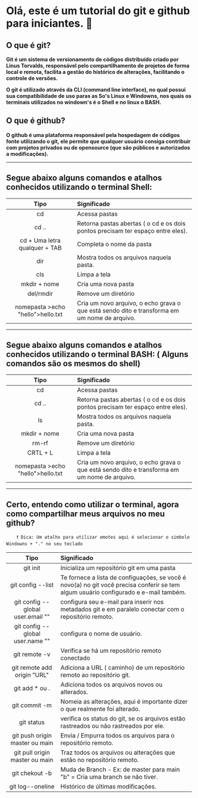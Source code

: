 # Olá, este é um tutorial do git e github para iniciantes. :hamster:  


## O que é git? 

**Git é um sistema de versionamento de códigos distribuído criado por Linus Torvalds, responsável pelo compartilhamento de projetos de forma local e remota,
facilita a gestão do histórico de alterações, facilitando o controle de versões.**

**O git é utilizado através da CLI (command line interface), no qual possui sua compatibilidade de uso paras as So's Linux e Windowns, nos quais os terminais utilizados no windown's é o Shell e no linux o BASH.**

## O que é github?


**O github é uma plataforma responsável pela hospedagem de códigos fonte utilizando o git, ele permite que qualquer usuário consiga contribuir com projetos privados ou de opensource (que são públicos e autorizados a modificações).**

---
## Segue abaixo alguns comandos e atalhos conhecidos utilizando o terminal Shell:

| Tipo | Significado|
|:---------------------------------------:|:---------------------------------------------------------------------|
cd  | Acessa pastas
cd ..  | Retorna pastas abertas ( o cd e os dois pontos precisam ter espaço entre eles).
cd + Uma letra qualquer + TAB | Completa o nome da pasta
dir | Mostra todos os arquivos naquela pasta.
cls | Limpa a tela
mkdir + nome | Cria uma nova pasta
del/rmdir | Remove um diretório 
nomepasta >echo "hello">hello.txt | Cria um novo arquivo, o echo grava o que está sendo dito e transforma em um nome de arquivo.

---

## Segue abaixo alguns comandos e atalhos conhecidos utilizando o terminal BASH: ( Alguns comandos são os mesmos do shell)

| Tipo | Significado|
|:---------------------------------------:|:---------------------------------------------------------------------|
cd | Acessa pastas
cd .. | Retorna pastas abertas ( o cd e os dois pontos precisam ter espaço entre eles).
ls | Mostra todos os arquivos naquela pasta.
mkdir + nome | Cria uma nova pasta
rm-rf | Remove um diretório 
CRTL + L | Limpa a tela
nomepasta >echo "hello">hello.txt | Cria um novo arquivo, o echo grava o que está sendo dito e transforma em um nome de arquivo.

--- 

## Certo, entendo como utilizar o terminal, agora como compartilhar meus arquivos no meu github? 

        ❗ Dica: Um atalho para utilizar emotes aqui é selecionar o simbolo Windowns + "." no seu teclado

| Tipo | Significado|
|:---------------------------------------:|:----------------------------------------------------------------------------------------------|
git init | Inicializa um repositório git em uma pasta 
git config --list | Te fornece a lista de configuações, se você é novo(a) no git você precisa conferir se tem algum usuário configurado e e-mail também. 
git config --global user.email "" | configura seu e-mail para inserir nos metadados git e em paralelo conectar com o repositório remoto. 
git config --global user.name "" | configura o nome de usuário. 
git remote -v | Verifica se há um repositório remoto conectado
git remote add origin "URL" | Adiciona a URL ( caminho) de um repositório remoto ao repositório git. 
git add * ou . | Adiciona todos os arquivos novos ou alterados. 
git commit -m | Nomeia as alterações, aqui é importante dizer o que realmente foi alterado. 
git status | verifica os status do git, se os arquivos estão rastreados ou não rastreados por ele.
git push origin master ou main | Envia / Empurra todos os arquivos para o repositório remoto. 
git pull origin master ou main | Traz todos os arquivos ou alterações que estão no repositório remoto. 
git chekout -b | Muda de Branch - Ex: de master para main  "b" = Cria uma branch se não tiver. 
git log--oneline | Histórico de últimas modificações.





